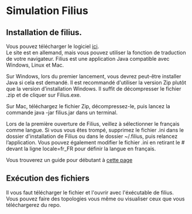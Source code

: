 # Simulation Filius
## Installation de filius.  
Vous pouvez télécharger le logiciel [ici](https://www.lernsoftware-filius.de/Herunterladen).  
Le site est en allemand, mais vous pouvez utiliser la fonction de traduction de votre navigateur. Filius est une application Java compatible avec Windows, Linux et Mac.

Sur Windows, lors du premier lancement, vous devrez peut-être installer Java si cela est demandé. Il est recommandé d'utiliser la version Zip plutôt que la version d’installation Windows. Il suffit de décompresser le fichier .zip et de cliquer sur Filius.exe.

Sur Mac, téléchargez le fichier Zip, décompressez-le, puis lancez la commande java -jar filius.jar dans un terminal.

Lors de la première ouverture de Filius, veillez à sélectionner le français comme langue. Si vous vous êtes trompé, supprimez le fichier .ini dans le dossier d'installation de Filius ou dans le dossier ~/.filius, puis relancez l’application. Vous pouvez également modifier le fichier .ini en retirant le # devant la ligne locale=fr_FR pour définir la langue en français.  
  

Vous trouverez un guide pour débutant à [cette page](https://hilisit.gitlabpages.inria.fr/rx/cours/data/Filius-guide-du-debutant.pdf)

## Exécution des fichiers
Il vous faut télécharger le fichier et l'ouvrir avec l'éxécutable de filius.  
Vous pouvez faire des topologies vous même ou visualiser ceux que vous téléchargerez du repo.
